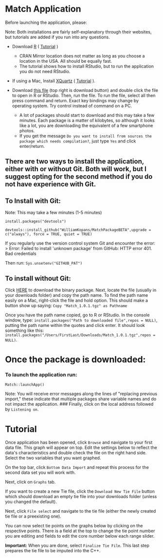 # Match Application

Before launching the application, please:

Note: Both installations are fairly self-explanatory through their websites, but tutorials are added if you run into any questions.

-   Download [R](https://cran.r-project.org/mirrors.html) ( [Tutorial](https://youtu.be/cX532N_XLIs) )

    -   CRAN Mirror location does not matter as long as you choose a location in the USA. All should be equally fast.
    -   The tutorial shows how to install RStudio, but to run the application you do not need RStudio.

-   If using a Mac, Install [XQuartz](https://www.xquartz.org/) ( [Tutorial](https://youtu.be/020jEnon8FA?t=175) ).

-   Download [this file](https://drive.google.com/file/d/1UBYbJjXV85MJSmrg9lHh00LHEZjIvLMK/view?usp=sharing) (top right is download button) and double click the file to open in R or RStudio. Then, run the file. To run the file, select all then press command and return. Exact key bindings may change by operating system. Try control instead of command on a PC.

    -   A lot of packages should start to download and this may take a few minutes. Each package is a matter of kilobytes, so although it looks like a lot, you are downloading the equivalent of a few smartphone photos.
    -   If you get the message `Do you want to install from sources the package which needs compilation?`, just type `Yes` and click enter/return.

## There are two ways to install the application, either with or without Git. Both will work, but I suggest opting for the second method if you do not have experience with Git.

## To Install with Git:

Note: This may take a few minutes (1-5 minutes)

`install.packages("devtools")`

`devtools::install_github("WilliamKopans/MatchPackageBETA",upgrade = c("always"), force = TRUE, quiet = TRUE)`

If you regularly use the version control system Git and encounter the error: \> Error: Failed to install 'unknown package' from GitHub: HTTP error 401. Bad credentials

Then run: `Sys.unsetenv("GITHUB_PAT")`

## To install without Git:

Click [HERE](https://github.com/WilliamKopans/MatchPackageBETA/blob/main/Match_1.0.3.tgz?raw=true) to download the binary package. Next, locate the file (usually in your downloads folder) and copy the path name. To find the path name easily on a Mac, right-click the file and hold option. This should make a button show up saying: `Copy "Match_1.0.1.tgz" as Pathname`

Once you have the path name copied, go to R or RStudio. In the console window, type: `install.packages("Path to downloaded file",repos = NULL)`, putting the path name within the quotes and click enter. It should look something like this: `install.packages("/Users/FirstLast/Downloads/Match_1.0.1.tgz",repos = NULL)`.

# Once the package is downloaded:

### To launch the application run:

`Match::launchApp()`

Note: You will receive error messages along the lines of "replacing previous import," these indicate that multiple packages share variable names and do not impact the application. \### Finally, click on the local address followed by `Listening on`.

# Tutorial

Once application has been opened, click `Browse` and navigate to your first data file. This graph will appear on top. Edit the settings below to reflect the data's characteristics and double check the file on the right hand side. Select the two variables that you want graphed.

On the top bar, click `Bottom Data Import` and repeat this process for the second data set you will work with.

Next, click on `Graphs` tab.

If you want to create a new Tie file, click the `Download New Tie File` button which should download an empty tie file into your downloads folder (unless you changed the default).

Next, click `File select` and navigate to the tie file (either the newly created tie file or a preexisting one).

You can now select tie points on the graphs below by clicking on the respective points. There is a field at the top to change the tie point number you are editing and fields to edit the core number below each range slider.

**Important:** When you are done, select `Finalize Tie File`. This last step prepares the tie file to be imputed into the C++.

